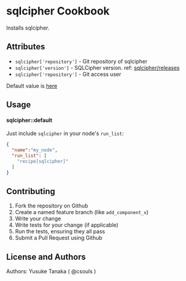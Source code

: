 sqlcipher Cookbook
==================
Installs sqlcipher.

Attributes
----------

- `sqlcipher['repository']` - Git repository of sqlcipher
- `sqlcipher['version']` - SQLCipher version. ref: [sqlcipher/releases](https://github.com/sqlcipher/sqlcipher/releases)
- `sqlcipher['repository']` - Git access user

Default value is [here](https://github.com/csouls/sqlcipher-cookbook/blob/master/attributes/default.rb)

Usage
-----

#### sqlcipher::default
Just include `sqlcipher` in your node's `run_list`:

```json
{
  "name":"my_node",
  "run_list": [
    "recipe[sqlcipher]"
  ]
}
```

Contributing
------------
1. Fork the repository on Github
2. Create a named feature branch (like `add_component_x`)
3. Write your change
4. Write tests for your change (if applicable)
5. Run the tests, ensuring they all pass
6. Submit a Pull Request using Github

License and Authors
-------------------
Authors: Yusuke Tanaka ( @csouls )
